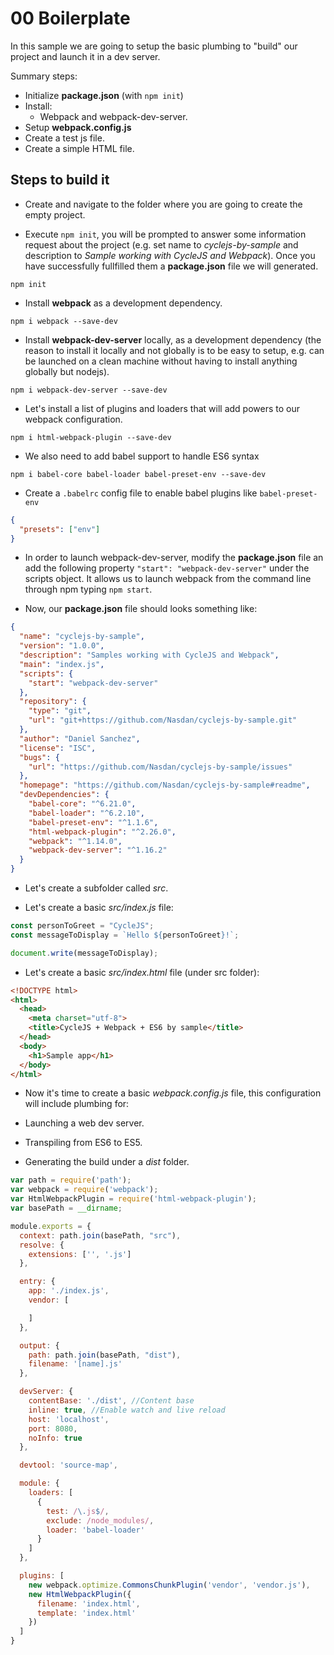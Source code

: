 # 00 Boilerplate

In this sample we are going to setup the basic plumbing to "build" our project and launch it in a dev server.

Summary steps:

- Initialize **package.json** (with `npm init`)
- Install:
    - Webpack and webpack-dev-server.
- Setup **webpack.config.js**
- Create a test js file.
- Create a simple HTML file.

## Steps to build it

- Create and navigate to the folder where you are going to create the empty project.

- Execute `npm init`, you will be prompted to answer some information request
about the project (e.g. set name to _cyclejs-by-sample_ and description to _Sample working with CycleJS and Webpack_).
Once you have successfully fullfilled them a **package.json** file we will generated.

```
npm init
```

- Install **webpack** as a development dependency.

 ```
 npm i webpack --save-dev
 ```
- Install **webpack-dev-server** locally, as a development dependency (the reason to install it locally and not globally is to be easy to setup, e.g. can be launched on a clean machine without having to install anything globally but nodejs).

 ```
 npm i webpack-dev-server --save-dev
 ```

 - Let's install a list of plugins and loaders that will add powers to
 our webpack configuration.

 ```
 npm i html-webpack-plugin --save-dev
 ```

 - We also need to add babel support to handle ES6 syntax

 ```
 npm i babel-core babel-loader babel-preset-env --save-dev
 ```

 - Create a `.babelrc` config file to enable babel plugins like `babel-preset-env`

 ```json
 {
   "presets": ["env"]
 }
 ```

 - In order to launch webpack-dev-server, modify the **package.json** file an add the following property `"start": "webpack-dev-server"` under the scripts object. It allows us to launch webpack from the command line through npm typing `npm start`.

 - Now, our **package.json** file should looks something like:

 ```json
 {
   "name": "cyclejs-by-sample",
   "version": "1.0.0",
   "description": "Samples working with CycleJS and Webpack",
   "main": "index.js",
   "scripts": {
     "start": "webpack-dev-server"
   },
   "repository": {
     "type": "git",
     "url": "git+https://github.com/Nasdan/cyclejs-by-sample.git"
   },
   "author": "Daniel Sanchez",
   "license": "ISC",
   "bugs": {
     "url": "https://github.com/Nasdan/cyclejs-by-sample/issues"
   },
   "homepage": "https://github.com/Nasdan/cyclejs-by-sample#readme",
   "devDependencies": {
     "babel-core": "^6.21.0",
     "babel-loader": "^6.2.10",
     "babel-preset-env": "^1.1.6",
     "html-webpack-plugin": "^2.26.0",
     "webpack": "^1.14.0",
     "webpack-dev-server": "^1.16.2"
   }
 }
 ```

 - Let's create a subfolder called _src_.

 - Let's create a basic _src/index.js_ file:

 ```javascript
 const personToGreet = "CycleJS";
 const messageToDisplay = `Hello ${personToGreet}!`;

 document.write(messageToDisplay);
 ```

 - Let's create a basic _src/index.html_ file (under src folder):

 ```html
 <!DOCTYPE html>
 <html>
   <head>
     <meta charset="utf-8">
     <title>CycleJS + Webpack + ES6 by sample</title>
   </head>
   <body>
     <h1>Sample app</h1>
   </body>
 </html>
 ```

 - Now it's time to create a basic _webpack.config.js_ file, this configuration will
 include plumbing for:

 - Launching a web dev server.
 - Transpiling from ES6 to ES5.
 - Generating the build under a _dist_ folder.

 ```javascript
 var path = require('path');
 var webpack = require('webpack');
 var HtmlWebpackPlugin = require('html-webpack-plugin');
 var basePath = __dirname;

 module.exports = {
   context: path.join(basePath, "src"),
   resolve: {
     extensions: ['', '.js']
   },

   entry: {
     app: './index.js',
     vendor: [

     ]
   },

   output: {
     path: path.join(basePath, "dist"),
     filename: '[name].js'
   },

   devServer: {
     contentBase: './dist', //Content base
     inline: true, //Enable watch and live reload
     host: 'localhost',
     port: 8080,
     noInfo: true
   },

   devtool: 'source-map',

   module: {
     loaders: [
       {
         test: /\.js$/,
         exclude: /node_modules/,
         loader: 'babel-loader'
       }
     ]
   },

   plugins: [
     new webpack.optimize.CommonsChunkPlugin('vendor', 'vendor.js'),
     new HtmlWebpackPlugin({
       filename: 'index.html',
       template: 'index.html'
     })
   ]
 }
 ```
